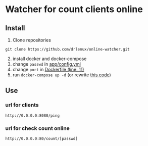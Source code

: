 # Watcher for count clients online

## Install

1. Clone repositories

```shell
git clone https://github.com/drlenux/online-watcher.git
```

2. install docker and docker-compose
3. change `passwd` in [app/config.yml](./app/config.yml)
4. change `port` in [Dockerfile (line: 11)](./Dockerfile)  
5. run `docker-compose up -d` (or rewrite [this code](./docker-compose.yml))

## Use

### url for clients

```shell
http://0.0.0.0:8080/ping
```

### url for check count online

```shell
http://0.0.0.0:80/count/[passwd]
```
